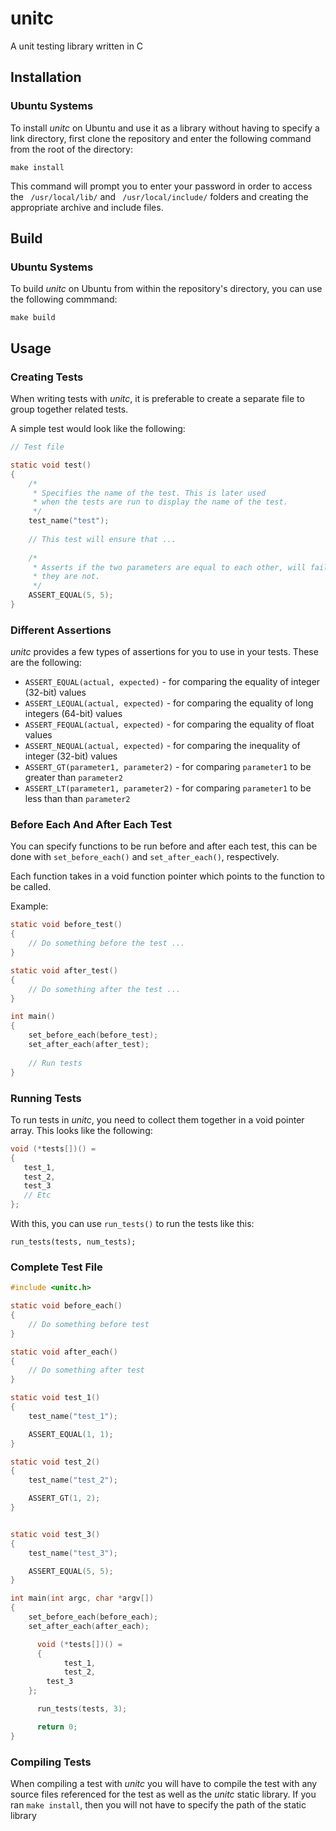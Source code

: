 # unitc
A unit testing library written in C

## Installation
### Ubuntu Systems
To install *unitc* on Ubuntu and use it as a library without having to specify a link directory, first clone the repository and enter the following 
command from the root of the directory:

`make install`

This command will prompt you to enter your password in order to access the ` /usr/local/lib/` and ` /usr/local/include/` folders and creating the appropriate 
archive and include files.

## Build
### Ubuntu Systems
To build *unitc* on Ubuntu from within the repository's directory, you can use the following commmand:

`make build`

## Usage
### Creating Tests
When writing tests with *unitc*, it is preferable to create a separate file to group together related tests.

A simple test would look like the following:
```c
// Test file

static void test()
{
    /*
     * Specifies the name of the test. This is later used
     * when the tests are run to display the name of the test.
     */
    test_name("test");
    
    // This test will ensure that ...
    
    /*
     * Asserts if the two parameters are equal to each other, will fail if
     * they are not.
     */
    ASSERT_EQUAL(5, 5);
}
```

### Different Assertions
*unitc* provides a few types of assertions for you to use in your tests. These are the following:
- `ASSERT_EQUAL(actual, expected)` - for comparing the equality of integer (32-bit) values
- `ASSERT_LEQUAL(actual, expected)` - for comparing the equality of long integers (64-bit) values
- `ASSERT_FEQUAL(actual, expected)` - for comparing the equality of float values
- `ASSERT_NEQUAL(actual, expected)` - for comparing the inequality of integer (32-bit) values
- `ASSERT_GT(parameter1, parameter2)` - for comparing `parameter1` to be greater than `parameter2`
- `ASSERT_LT(parameter1, parameter2)` - for comparing `parameter1` to be less than than `parameter2`

### Before Each And After Each Test
You can specify functions to be run before and after each test, this can be done with `set_before_each()` and 
`set_after_each()`, respectively.

Each function takes in a void function pointer which points to the function to be called.

Example:
```c
static void before_test()
{
    // Do something before the test ...
}

static void after_test()
{
    // Do something after the test ...
}

int main()
{
    set_before_each(before_test);
    set_after_each(after_test);
    
    // Run tests
}
```

### Running Tests
To run tests in *unitc*, you need to collect them together in a void pointer array. This looks like the following:
```c
void (*tests[])() = 
{
   test_1,
   test_2,
   test_3
   // Etc 
};
```
With this, you can use `run_tests()` to run the tests like this:
```
run_tests(tests, num_tests);
```

### Complete Test File
```c
#include <unitc.h>

static void before_each()
{
    // Do something before test
}

static void after_each()
{
    // Do something after test
}

static void test_1()
{
	test_name("test_1");

	ASSERT_EQUAL(1, 1);
}

static void test_2()
{
	test_name("test_2");

	ASSERT_GT(1, 2);
}


static void test_3()
{
    test_name("test_3");

    ASSERT_EQUAL(5, 5);
}

int main(int argc, char *argv[])
{
    set_before_each(before_each);
    set_after_each(after_each);

	  void (*tests[])() =
	  {
		    test_1,
		    test_2,
        test_3
    };

	  run_tests(tests, 3);

	  return 0;
}
```
### Compiling Tests
When compiling a test with *unitc* you will have to compile the test with any source files referenced for the 
test as well as the *unitc* static library. 
If you ran `make install`, then you will not have to specify the path of the static library

